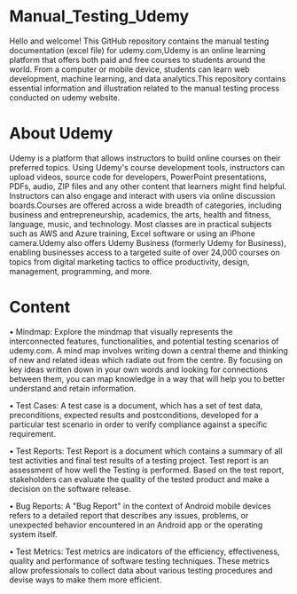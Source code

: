 # Manual_Testing_Udemy
Hello and welcome! This GitHub repository contains the manual testing documentation (excel file) for udemy.com,Udemy is an online learning platform that offers both paid and free courses to students around the world. From a computer or mobile device, students can learn web development, machine learning, and data analytics.This repository contains essential information and illustration related to the manual testing process conducted on udemy website.
# About Udemy
Udemy is a platform that allows instructors to build online courses on their preferred topics. Using Udemy's course development tools, instructors can upload videos, source code for developers, PowerPoint presentations, PDFs, audio, ZIP files and any other content that learners might find helpful. Instructors can also engage and interact with users via online discussion boards.Courses are offered across a wide breadth of categories, including business and entrepreneurship, academics, the arts, health and fitness, language, music, and technology. Most classes are in practical subjects such as AWS and Azure training, Excel software or using an iPhone camera.Udemy also offers Udemy Business (formerly Udemy for Business), enabling businesses access to a targeted suite of over 24,000 courses on topics from digital marketing tactics to office productivity, design, management, programming, and more. 
# Content
•	Mindmap: Explore the mindmap that visually represents the interconnected features, functionalities, and potential testing scenarios of udemy.com. A mind map involves writing down a central theme and thinking of new and related ideas which radiate out from the centre. By focusing on key ideas written down in your own words and looking for connections between them, you can map knowledge in a way that will help you to better understand and retain information.

•	Test Cases: A test case is a document, which has a set of test data, preconditions, expected results and postconditions, developed for a particular test scenario in order to verify compliance against a specific requirement.

•	Test Reports: Test Report is a document which contains a summary of all test activities and final test results of a testing project. Test report is an assessment of how well the Testing is performed. Based on the test report, stakeholders can evaluate the quality of the tested product and make a decision on the software release.

•	Bug Reports: A "Bug Report" in the context of Android mobile devices refers to a detailed report that describes any issues, problems, or unexpected behavior encountered in an Android app or the operating system itself.

•	Test Metrics: Test metrics are indicators of the efficiency, effectiveness, quality and performance of software testing techniques. These metrics allow professionals to collect data about various testing procedures and devise ways to make them more efficient. 
